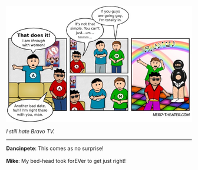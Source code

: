 <!--
.. title: Bros Before Bros
.. slug: bros-before-bros
.. date: 2012/03/05 00:00:00
.. tags: 
.. link: 
.. description: 
-->

<a href='bros-before-bros.html' title='View comments'>
<img class='comic' src='../assets/comics/20120305.jpg' />
</a>

<em>I still hate Bravo TV.</em>

<!-- TEASER_END -->
<hr />

<div class='comments'>
<b>Dancinpete</b>: This comes as no surprise! <br /><br />
<b>Mike</b>: My bed-head took forEVer to get just right!<br /><br />
</div>

